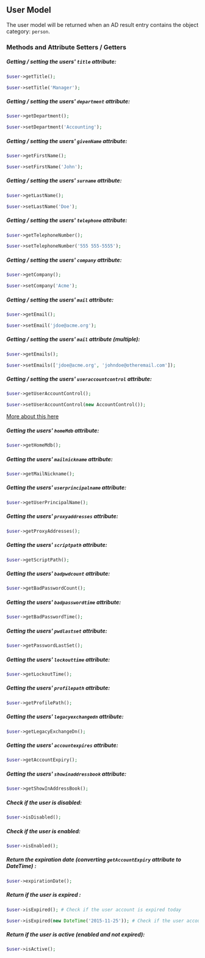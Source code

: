 ## User Model

The user model will be returned when an AD result entry contains the object category: `person`.

### Methods and Attribute Setters / Getters

##### Getting / setting the users' `title` attribute:

```php
$user->getTitle();

$user->setTitle('Manager');
```

##### Getting / setting the users' `department` attribute:

```php
$user->getDepartment();

$user->setDepartment('Accounting');
```

##### Getting / setting the users' `givenName` attribute:

```php
$user->getFirstName();

$user->setFirstName('John');
```

##### Getting / setting the users' `surname` attribute:

```php
$user->getLastName();

$user->setLastName('Doe');
```

##### Getting / setting the users' `telephone` attribute:

```php
$user->getTelephoneNumber();

$user->setTelephoneNumber('555 555-5555');
```

##### Getting / setting the users' `company` attribute:

```php
$user->getCompany();

$user->setCompany('Acme');
```

##### Getting / setting the users' `mail` attribute:

```php
$user->getEmail();

$user->setEmail('jdoe@acme.org');
```

##### Getting / setting the users' `mail` attribute (multiple):

```php
$user->getEmails();

$user->setEmails(['jdoe@acme.org', 'johndoe@otheremail.com']);
```

##### Getting / setting the users' `useraccountcontrol` attribute:

```php
$user->getUserAccountControl();

$user->setUserAccountControl(new AccountControl());
```
    
[More about this here](https://github.com/Adldap2/Adldap2/blob/master/docs/models/user/ACCOUNT-CONTROL.md)

##### Getting the users' `homeMdb` attribute:

```php
$user->getHomeMdb();
```

##### Getting the users' `mailnickname` attribute:

```php
$user->getMailNickname();
```

##### Getting the users' `userprincipalname` attribute:

```php
$user->getUserPrincipalName();
```

##### Getting the users' `proxyaddresses` attribute:

```php
$user->getProxyAddresses();
```

##### Getting the users' `scriptpath` attribute:

```php
$user->getScriptPath();
```

##### Getting the users' `badpwdcount` attribute:

```php
$user->getBadPasswordCount();
```

##### Getting the users' `badpasswordtime` attribute:

```php
$user->getBadPasswordTime();
```

##### Getting the users' `pwdlastset` attribute:

```php
$user->getPasswordLastSet();
```

##### Getting the users' `lockouttime` attribute:

```php
$user->getLockoutTime();
```

##### Getting the users' `profilepath` attribute:

```php
$user->getProfilePath();
```

##### Getting the users' `legacyexchangedn` attribute:

```php
$user->getLegacyExchangeDn();
```

##### Getting the users' `accountexpires` attribute:

```php
$user->getAccountExpiry();
```

##### Getting the users' `showinaddressbook` attribute:

```php
$user->getShowInAddressBook();
```

##### Check if the user is disabled:

```php
$user->isDisabled();
```

##### Check if the user is enabled:

```php
$user->isEnabled();
```

##### Return the expiration date (converting `getAccountExpiry` attribute to DateTime) :

```php
$user->expirationDate();
```

##### Return if the user is expired :

```php
$user->isExpired(); # Check if the user account is expired today

$user->isExpired(new DateTime('2015-11-25')); # Check if the user account is expired at this date
```

##### Return if the user is active (enabled and not expired):

```php
$user->isActive();
```
